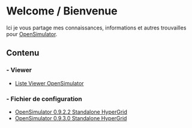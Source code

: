 # Welcome / Bienvenue

Ici je vous partage mes connaissances, informations et autres trouvailles pour [OpenSimulator](http://opensimulator.org/wiki/Main_Page).

## Contenu

### - Viewer

  * [Liste Viewer OpenSimulator](VIEWER.md)

### - Fichier de configuration

  * [OpenSimulator 0.9.2.2 Standalone HyperGrid](Config/0.9.2.2/Standalone%HyperGrid)
  * [OpenSimulator 0.9.3.0 Standalone HyperGrid](Config/0.9.3.0)
